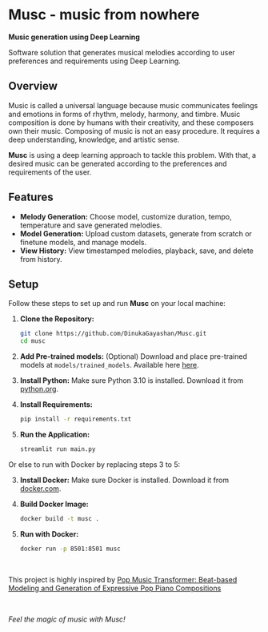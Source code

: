 # Musc - music from nowhere

**Music generation using Deep Learning**

Software solution that generates musical melodies according to user preferences and requirements using Deep Learning.


## Overview

Music is called a universal language because music communicates feelings and emotions in forms of rhythm, melody, harmony, and timbre. Music composition is done by humans with their creativity, and these composers own their music. Composing of music is not an easy procedure. It requires a deep understanding, knowledge, and artistic sense.

**Musc** is using a deep learning approach to tackle this problem. With that, a desired music can be generated according to the preferences and requirements of the user.


## Features

- **Melody Generation:** Choose model, customize duration, tempo, temperature and save generated melodies.
- **Model Generation:** Upload custom datasets, generate from scratch or finetune models, and manage models.
- **View History:** View timestamped melodies, playback, save, and delete from history.


## Setup

Follow these steps to set up and run **Musc** on your local machine:

1. **Clone the Repository:**
    ```bash
    git clone https://github.com/DinukaGayashan/Musc.git
    cd musc
    ```

2. **Add Pre-trained models:**
    (Optional) Download and place pre-trained models at `models/trained_models`. Available here [here](https://www.dropbox.com/scl/fo/712kwocq97k8wnll6fkfb/h?rlkey=l54ptzdhzuuqezdd7jcmt9rwf&dl=0).

3. **Install Python:**
    Make sure Python 3.10 is installed. Download it from [python.org](https://www.python.org/).

4. **Install Requirements:**
    ```bash
    pip install -r requirements.txt
    ```

5. **Run the Application:**
    ```bash
    streamlit run main.py
    ```

Or else to run with Docker by replacing steps 3 to 5:

3. **Install Docker:**
    Make sure Docker is installed. Download it from [docker.com](https://www.docker.com/).

4. **Build Docker Image:**
    ```bash
    docker build -t musc .
    ```

5. **Run with Docker:**
    ```bash
    docker run -p 8501:8501 musc
    ```

<br>

This project is highly inspired by [Pop Music Transformer: Beat-based Modeling and Generation of Expressive Pop Piano Compositions](https://paperswithcode.com/paper/pop-music-transformer-generating-music-with)

<br>

<i>Feel the magic of music with Musc!</i>
